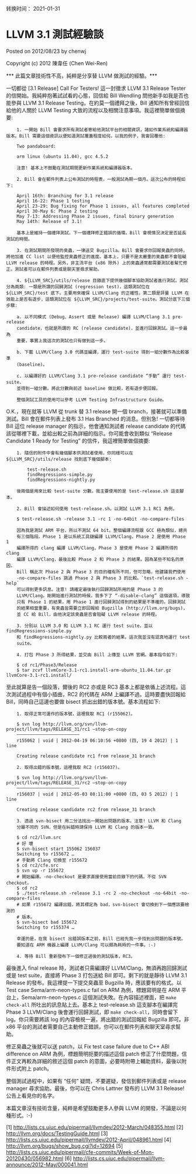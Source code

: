 转换时间： 2021-01-31

# LLVM 3.1 測試經驗談
Posted on 2012/08/23 by chenwj

Copyright (c) 2012 陳韋任 (Chen Wei-Ren)

*** 此篇文章技術性不高，純粹是分享替 LLVM 做測試的經驗。***

一切都從 [3.1 Release] Call For Testers! 這一封徵求 LLVM 3.1 Release Tester 的信開始。我純粹抱著試試看的心態，回信給 Bill Wendling 問他新手如我是否也能參與 LLVM 3.1 Release Testing。在約莫一個禮拜之後，Bill 通知所有曾經回信給他的人關於 LLVM Testing 大致的流程以及相關注意事項。我這裡簡單做個摘要:
```
    1. 一開始 Bill 會要求所有測試者寄給他測試平台的相關資訊，諸如作業系統和編譯器版本。Bill 需要這個資訊以便知道測試覆蓋程度如何。以我的例子，我會回覆他:

    Two pandaboard:

    arm linux (ubuntu 11.04), gcc 4.5.2

    注意! 基本上不鼓勵在測試期間更新作業系統和編譯器版本。

    2. Bill 會在郵件列表上公布測試的時程表，一般測試為期一個月。這次公布的時程如下:

    April 16th: Branching for 3.1 release
    April 16-22: Phase 1 testing
    April 23-29: Bug fixing for Phase 1 issues, all features completed
    April 30-May 6: Phase 2 testing
    May 7-13: Addressing Phase 2 issues, final binary generation
    May 14th: Release of 3.1!

    基本上是維持一個禮拜測試，下一個禮拜修正錯誤的循環。Bill 會視情況決定是否延長測試的時間。

    3. 在測試期間所發現的臭蟲，一律送交 Bugzilla。Bill 會要求你回報臭蟲的同時，將他加進 CC list 以便他監控臭蟲修正的進度。基本上，只要不是太嚴重的臭蟲都不會阻礙 LLVM release 的時程。另外，非主流平台 (x86 除外) 上的臭蟲通常都需要測試者幫忙修正。測試者可以在郵件列表或是聊天室尋求幫助。

    4. ${LLVM_SRC}/utils/release 目錄底下提供幾個腳本協助測試者進行測試。測試分為兩類: 一類是所謂的回歸測試 (regression test)，這類測試位在 ${LLVM_SRC}/test 底下。主要用來確保 LLVM/Clang 的正確性。第二類是評量 LLVM 在效能上是否有退步，這類測試位在 ${LLVM_SRC}/projects/test-suite。測試分底下三個步驟:

    a. 以不同模式 (Debug、Assert 或是 Release) 編譯 LLVM/Clang 3.1 pre-release
    candidate，也就是所謂的 RC (release candidate)，並進行回歸測試。這一步最為
    重要，事實上我這次的測試也只有做到這一步。

    b. 下載 LLVM/Clang 3.0 代碼並編譯，運行 test-suite 得到一組分數作為比較基準
    (baseline)。

    c. 以編譯好的 LLVM/Clang 3.1 pre-release candidate “手動” 運行 test-suite，
    並得到一組分數。將此分數與前述 baseline 做比較，若有退步便回報。

    整個測試工具的使用可以參考 LLVM Testing Infrastructure Guide。
```
O.K.，現在就等 LLVM 從 trunk 替 3.1 release 開一個 branch，接著就可以準備測試。Bill 會在郵件列表上發布 3.1 Has Branched 的消息。但別急! 一切都等待 Bill 這位 release manager 的指示，他會通知測試者 release candidate 的代碼該從哪裡下載，並給出較之前為詳細的指示。你可能會收到類似 “Release Candidate 1 Ready for Testing” 的信件，我這裡簡單做個摘要:
```
    1. 隨信的附件中會有幾個腳本供測試者使用，你同樣可以在 ${LLVM_SRC}/utils/release 找到底下幾個腳本:

        test-release.sh
        findRegressions-simple.py
        findRegressions-nightly.py

    後兩個是用來比較 test-suite 分數。我主要使用的是 test-release.sh 這支腳本。

    2. Bill 會描述如何使用 test-release.sh。以測試 LLVM 3.1 RC1 為例，

    $ test-release.sh -release 3.1 -rc 1 -no-64bit -no-compare-files

    因為我是測試 ARM 平台，所以不測試 64 bit。整個編譯流程跟 GCC 極為類似，總共
    有三個階段。Phase 1 是以系統工具鏈編譯 LLVM/Clang，Phase 2 是使用 Phase 1
    編譯所得的 clang 編譯 LLVM/Clang，Phase 3 是使用 Phase 2 編譯所得的 clang
    編譯 LLVM/Clang，最後比較 Phase 2 和 Phase 3 的結果。因為某些不知名的原因，
    Bill 稱此次 Phase 2 與 Phase 3 的目的檔有所不同，但可忽略，他建議我們使用
    -no-compare-files 跳過 Phase 2 與 Phase 3 的比較。`test-release.sh -help`
    可以得到更多訊息。注意! 請確定最後執行回歸測試所用的是 Phase 3 的
    LLVM/Clang。剛開始進行測試的時候，我多下了 “-disable-clang” 這個選項，導致
    只有 Phase 1 的結果，用 Phase 1 進行回歸測試得到的結果是不準確的。回歸測試
    的結果相當重要，有臭蟲皆需要立即回報給 Bugzilla (http://llvm.org/bugs)，
    並 CC 給 Bill，由他決定該臭蟲是否會阻礙 LLVM release 的時程。

    3. 分別以 LLVM 3.0 和 LLVM 3.1 RC 運行 test suite，並以 findRegressions-simple.py
    和 findRegressions-nightly.py 比較兩者的結果。這次我並沒有認真地運行 test
    suite。

    4. 打包 Phase 3 所得結果，並交由 Bill 上傳至 LLVM 官網。基本指令如下:

    $ cd rc1/Phase3/Release
    $ tar zcvf llvmCore-3.1-rc1.install-arm-ubuntu_11.04.tar.gz llvmCore-3.1-rc1.install/
```
至此就算是告一個段落，爾後的 RC2 亦或是 RC3 基本上都是依循上述流程。這次測試過程中有個小插曲，RC2 的代碼在 ARM 上編譯不過。這時要盡快回報給 Bill，同時自己這邊也要做 bisect 抓出出錯的版本號。基本流程如下:
```
    1. 取得正常可運作的版本號，這裡我取 RC1 (r155062)。

    $ svn log http://llvm.org/svn/llvm-project/llvm/tags/RELEASE_31/rc1 –stop-on-copy
    ————————————————————————
    r155062 | void | 2012-04-19 06:10:56 +0800 (四, 19 4 2012) | 1 line

    Creating release candidate rc1 from release_31 branch

    2. 取得出錯的版本號，這裡我取 RC2 (r156037)。

    $ svn log http://llvm.org/svn/llvm-project/llvm/tags/RELEASE_31/rc2 –stop-on-copy
    ————————————————————————
    r156037 | void | 2012-05-03 08:11:00 +0800 (四, 03 5 2012) | 1 line

    Creating release candidate rc2 from release_31 branch

    3. 透過 svn-bisect 用二分法找出一開始出問題的版本。注意! LLVM 和 Clang
    分屬不同的 SVN，但是在糾錯時請保持 LLVM 和 Clang 的版本一致。

    $ cd rc2/llvm.src
    # 好 壞
    $ svn-bisect start 155062 156037
    Switching to r155672 …
    # 手動將 Clang 切換至 r155672
    $ cd rc2/cfe.src
    $ svn up -r 155672
    # 開始編譯。-no-checkout 是要求直接使用當前目錄下的代碼，不從 SVN checkout。
    $ cd rc2
    $ ./test-release.sh -release 3.1 -rc 2 -no-checkout -no-64bit -no-compare-files
    # 如果 r155672 編譯出錯，將其標定為 bad，svn-bisect 會切換到下一個應該要檢測的
    # 版本。
    $ svn-bisect bad 155672
    Switching to r155374 …

    幸運的是，在我 bisect 出錯誤版本之前，Bill 已經先我一步找到出問題的版本號。
    要知道在 ARM 機器上編譯 LLVM/Clang 可以頗為耗時的一件事。:-)

    4. 等待 Bill 重新發布下一個修正過後的測試版本，RC3。
```
最後進入 final release 時，測試者只需編譯好 LLVM/Clang，無須再跑回歸測試或是 test suite，直接將 Phase 3 打包送給 Bill 即可。剩下的就是靜待 LLVM 3.1 Release
的發布。我這裡提一下提交臭蟲至 Bugzilla 時，應該要有的格式。以 Test case Sema/arm-neon-types.c fail on ARM 為例，標題寫明是在 ARM 平台上，Sema/arm-neon-types.c 這個測試失敗。在內容描述裡面，把 `make check-all` 所吐出的訊息貼上去。基本上 test-release.sh 這支腳本在編譯完 Phase 3 LLVM/Clang 後會運行回歸測試，即 `make check-all`，同時會留下 log。你只需要將該 log 的內容檢視一遍，將出錯的測試回報給 Bugzilla 即可。非 x86 平台的測試者需要自己主動修正錯誤，你可以在郵件列表和聊天室尋求幫助。

修正臭蟲之後就可以送 patch，以 Fix test case failure due to C++ ABI difference on ARM 為例，標題簡明扼要的描述這個 patch 修正了什麼問題，信件正文再較為詳細的敘述這個 patch 的意圖，必要時附帶上輔助資料，最後以附件形式附上 patch。

整個測試過程中，如果有 “任何” 疑問，不要遲疑，發信到郵件列表或是 release manager 尋求協助。最後，你可以在 Chris Lattner 發布的 LLVM 3.1 Release! 公告上看見你的名字。

本篇文章沒有技術含量，純粹是希望鼓勵更多人參與 LLVM 的開發，不論是以何種形式。:-)

[1] http://lists.cs.uiuc.edu/pipermail/llvmdev/2012-March/048355.html
[2] http://llvm.org/docs/TestingGuide.html
[3] http://lists.cs.uiuc.edu/pipermail/llvmdev/2012-April/048961.html
[4] http://llvm.org/bugs/show_bug.cgi?id=12694
[5] http://lists.cs.uiuc.edu/pipermail/cfe-commits/Week-of-Mon-20120430/056982.html
[6] http://lists.cs.uiuc.edu/pipermail/llvm-announce/2012-May/000041.html
